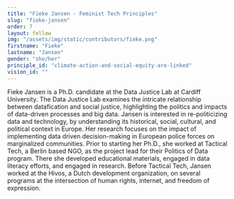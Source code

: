 ```yaml
---
title: "Fieke Jansen - Feminist Tech Principles"
slug: "fieke-jansen"
order: 7
layout: fellow
img: "/assets/img/static/contributors/fieke.png"
firstname: "Fieke"
lastname: "Jansen"
gender: "she/her"
principle_id: "climate-action-and-social-equity-are-linked"
vision_id: ""
---
```


Fieke Jansen is a Ph.D. candidate at the Data Justice Lab at Cardiff University. The Data Justice Lab examines the intricate relationship between datafication and social justice, highlighting the politics and impacts of data-driven processes and big data. Jansen is interested in re-politicizing data and technology, by understanding its historical, social, cultural, and political context in Europe. Her research focuses on the impact of implementing data driven decision-making in European police forces on marginalized communities. Prior to starting her Ph.D., she worked at Tactical Tech, a Berlin based NGO, as the project lead for their Politics of Data program. There she developed educational materials, engaged in data literacy efforts, and engaged in research. Before Tactical Tech, Jansen worked at the Hivos, a Dutch development organization, on several programs at the intersection of human rights, internet, and freedom of expression.




